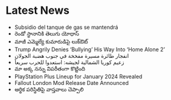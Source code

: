 # Latest News
-  Subsidio del tanque de gas se mantendrá
-  రెండో స్థానానికి తెలుగు యోధాస్‌
-  మాజీ ఎమ్మెల్యే కుమారుడిపై లుక్‌ఔట్‌
-  Trump Angrily Denies ‘Bullying’ His Way Into ‘Home Alone 2’
-  انفجار طائرة مسيرة مفخخة في جنوب هضبة الجولان
-  زعيم كوريا الشمالية لجيشه: استعدوا للحرب سريعاً
-  మా అక్క నన్ను విపరీతంగా కొట్టింది
-  PlayStation Plus Lineup for January 2024 Revealed
-  Fallout London Mod Release Date Announced
-  ఆర్థిక పరిస్థితిపై వాస్తవాలు చెప్పాలి
